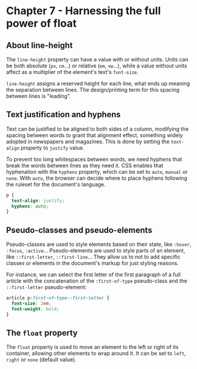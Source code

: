 # Chapter 7 - Harnessing the full power of float

## About line-height

The `line-height` property can have a value with or without units. Units can be both absolute (`px`, `cm`...) or
relative (`em`, `vw`...), while a value without units affect as a multiplier of the element's text's `font-size`.

`line-height` assigns a reserved height for each line, what ends up meaning the separation between lines. The
design/printing term for this spacing between lines is "leading".

## Text justification and hyphens

Text can be justified to be aligned to both sides of a column, modifying the spacing between words to grant that
alignment effect, something widely adopted in newspapers and magazines. This is done by setting the `text-align`
property to `justify` value.

To prevent too long whitespaces between words, we need hyphens that break the words between lines as they need it. CSS
enables that hyphenation with the `hyphens` property, which can be set to `auto`, `manual` or `none`. With `auto`, the
browser can decide where to place hyphens following the ruleset for the document's language.

```css
p {
  text-align: justify;
  hyphens: auto;
}
```

## Pseudo-classes and pseudo-elements

Pseudo-classes are used to style elements based on their state, like `:hover`, `:focus`, `:active`... Pseudo-elements
are used to style parts of an element, like `::first-letter`, `::first-line`... They allow us to not to add specific
classes or elements in the document's markup for just styling reasons.

For instance, we can select the first letter of the first paragraph of a full article with the concatenation of
the `:first-of-type` pseudo-class and the `::first-letter` pseudo-element:

```css
article p:first-of-type::first-letter {
  font-size: 2em;
  font-weight: bold;
}
```

## The `float` property

The `float` property is used to move an element to the left or right of its container, allowing other elements to wrap
around it. It can be set to `left`, `right` or `none` (default value).
